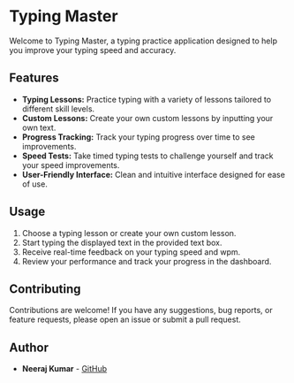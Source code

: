 # Typing Master

Welcome to Typing Master, a typing practice application designed to help you improve your typing speed and accuracy.

## Features

- **Typing Lessons:** Practice typing with a variety of lessons tailored to different skill levels.
- **Custom Lessons:** Create your own custom lessons by inputting your own text.
- **Progress Tracking:** Track your typing progress over time to see improvements.
- **Speed Tests:** Take timed typing tests to challenge yourself and track your speed improvements.
- **User-Friendly Interface:** Clean and intuitive interface designed for ease of use.

## Usage

1. Choose a typing lesson or create your own custom lesson.
2. Start typing the displayed text in the provided text box.
3. Receive real-time feedback on your typing speed and wpm.
4. Review your performance and track your progress in the dashboard.

## Contributing

Contributions are welcome! If you have any suggestions, bug reports, or feature requests, please open an issue or submit a pull request.

## Author

- **Neeraj Kumar** - [GitHub](https://github.com/codewith-Neeraj)
